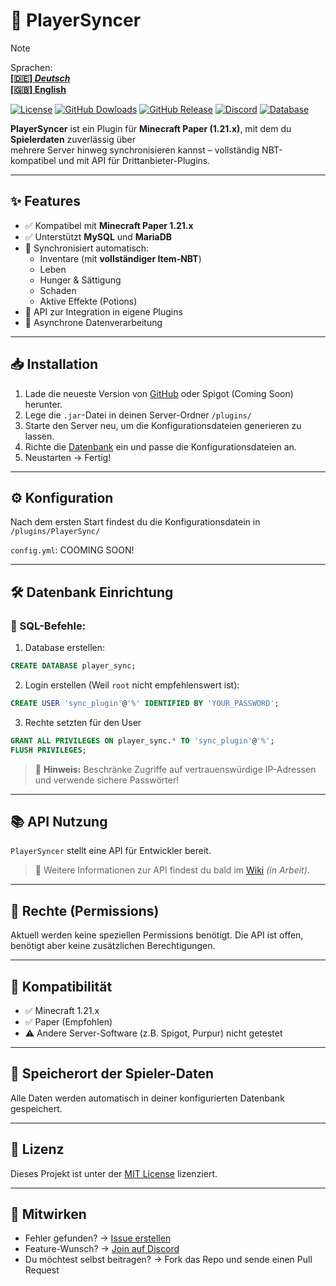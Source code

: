 # 🔄 PlayerSyncer

> [!NOTE]
> Sprachen:  
> **[[🇩🇪] *Deutsch*](./README_DE.md)**  
> **[[🇬🇧] English](./README.md)**

[![License](https://img.shields.io/github/license/Dolfirobots/MySQL-Player-Sync?style=square)](./LICENSE)
[![GitHub Dowloads](https://shields.io/github/downloads/Dolfirobots/MySQL-Player-Sync/total?label=Downloads&logoColor=Green&color=Blue&style=flat)](https://github.com/Dolfirobots/MySQL-Player-Sync/releases)
[![GitHub Release](https://img.shields.io/github/v/release/Dolfirobots/MySQL-Player-Sync?color=Green)](https://github.com/Dolfirobots/OnlyProxy/releases "OnlyProxy Releases")
[![Discord](https://img.shields.io/discord/1079052573845241877.svg?logo=discord&logoColor=Green&color=Blue&labelColor=Green)](https://discord.gg/dxZTGpPbkd "Discord")
[![Database](https://img.shields.io/badge/Database-MySQL%20%7C%20MariaDB-orange?style=flat-square)](#-datenbank-einrichtung)

**PlayerSyncer** ist ein Plugin für **Minecraft Paper (1.21.x)**, mit dem du **Spielerdaten** zuverlässig über  
mehrere Server hinweg synchronisieren kannst – vollständig NBT-kompatibel und mit API für Drittanbieter-Plugins.

---

## ✨ Features

- ✅ Kompatibel mit **Minecraft Paper 1.21.x**
- ✅ Unterstützt **MySQL** und **MariaDB**
- 🔄 Synchronisiert automatisch:
  - Inventare (mit **vollständiger Item-NBT**)
  - Leben
  - Hunger & Sättigung
  - Schaden
  - Aktive Effekte (Potions)
- 🧩 API zur Integration in eigene Plugins
- 📁 Asynchrone Datenverarbeitung

---

## 📥 Installation

1. Lade die neueste Version von [GitHub](https://github.com/Dolfirobots/PlayerSyncer/releases) oder Spigot (Coming Soon) herunter.
2. Lege die `.jar`-Datei in deinen Server-Ordner `/plugins/`
3. Starte den Server neu, um die Konfigurationsdateien generieren zu lassen.
4. Richte die [Datenbank](#) ein und passe die Konfigurationsdateien an.
5. Neustarten → Fertig!

---

## ⚙️ Konfiguration

Nach dem ersten Start findest du die Konfigurationsdatein in `/plugins/PlayerSync/`  

`config.yml`:
COOMING SOON!

---

## 🛠️ Datenbank Einrichtung

### 🧾 SQL-Befehle:

1. Database erstellen:
```sql
CREATE DATABASE player_sync;
```
2. Login erstellen (Weil `root` nicht empfehlenswert ist):
```sql
CREATE USER 'sync_plugin'@'%' IDENTIFIED BY 'YOUR_PASSWORD';
```
3. Rechte setzten für den User
```sql
GRANT ALL PRIVILEGES ON player_sync.* TO 'sync_plugin'@'%';
FLUSH PRIVILEGES;
```

> 🔐 **Hinweis:** Beschränke Zugriffe auf vertrauenswürdige IP-Adressen und verwende sichere Passwörter!

---

## 📚 API Nutzung

`PlayerSyncer` stellt eine API für Entwickler bereit.

> 🧩 Weitere Informationen zur API findest du bald im [Wiki](https://github.com/DeinUser/PlayerSyncer/wiki) *(in Arbeit)*.

---

## 📑 Rechte (Permissions)

Aktuell werden keine speziellen Permissions benötigt.
Die API ist offen, benötigt aber keine zusätzlichen Berechtigungen.

---

## 🧪 Kompatibilität

* ✅ Minecraft 1.21.x
* ✅ Paper (Empfohlen)
* ⚠️ Andere Server-Software (z.B. Spigot, Purpur) nicht getestet

---

## 📁 Speicherort der Spieler-Daten

Alle Daten werden automatisch in deiner konfigurierten Datenbank gespeichert.

---

## 📜 Lizenz

Dieses Projekt ist unter der [MIT License](./LICENSE) lizenziert.

---

## 🤝 Mitwirken

* Fehler gefunden? → [Issue erstellen](https://github.com/DeinUser/PlayerSyncer/issues)
* Feature-Wunsch? → [Join auf Discord](https://discord.gg/dxZTGpPbkd "Discord")
* Du möchtest selbst beitragen? → Fork das Repo und sende einen Pull Request



